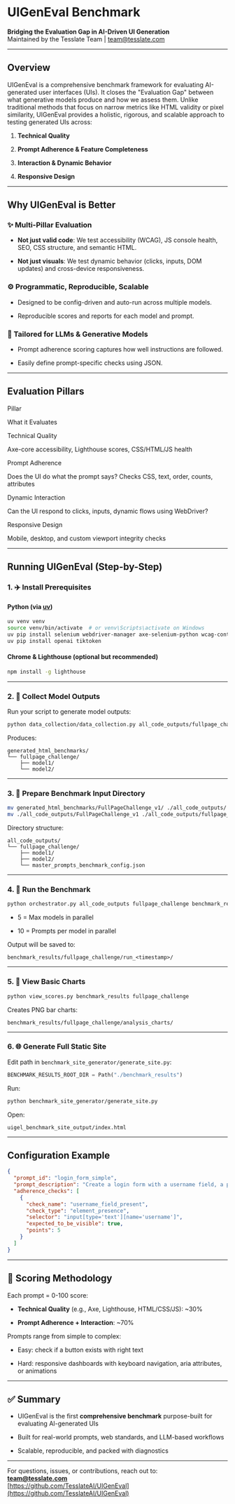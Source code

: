 
# UIGenEval Benchmark

**Bridging the Evaluation Gap in AI-Driven UI Generation**  
Maintained by the Tesslate Team | [team@tesslate.com](mailto:team@tesslate.com)

----------

## Overview

UIGenEval is a comprehensive benchmark framework for evaluating AI-generated user interfaces (UIs). It closes the "Evaluation Gap" between what generative models produce and how we assess them. Unlike traditional methods that focus on narrow metrics like HTML validity or pixel similarity, UIGenEval provides a holistic, rigorous, and scalable approach to testing generated UIs across:

1.  **Technical Quality**
    
2.  **Prompt Adherence & Feature Completeness**
    
3.  **Interaction & Dynamic Behavior**
    
4.  **Responsive Design**
    

----------

## Why UIGenEval is Better

### ✨ Multi-Pillar Evaluation

-   **Not just valid code**: We test accessibility (WCAG), JS console health, SEO, CSS structure, and semantic HTML.
    
-   **Not just visuals**: We test dynamic behavior (clicks, inputs, DOM updates) and cross-device responsiveness.
    

### ⚙ Programmatic, Reproducible, Scalable

-   Designed to be config-driven and auto-run across multiple models.
    
-   Reproducible scores and reports for each model and prompt.
    

### 🤖 Tailored for LLMs & Generative Models

-   Prompt adherence scoring captures how well instructions are followed.
    
-   Easily define prompt-specific checks using JSON.
    

----------

## Evaluation Pillars

Pillar

What it Evaluates

Technical Quality

Axe-core accessibility, Lighthouse scores, CSS/HTML/JS health

Prompt Adherence

Does the UI do what the prompt says? Checks CSS, text, order, counts, attributes

Dynamic Interaction

Can the UI respond to clicks, inputs, dynamic flows using WebDriver?

Responsive Design

Mobile, desktop, and custom viewport integrity checks

----------

## Running UIGenEval (Step-by-Step)

### 1. ✈️ Install Prerequisites

#### Python (via [uv](https://github.com/astral-sh/uv))

```bash
uv venv venv
source venv/bin/activate  # or venv\Scripts\activate on Windows
uv pip install selenium webdriver-manager axe-selenium-python wcag-contrast-ratio jinja2 matplotlib pandas
uv pip install openai tiktoken
```

#### Chrome & Lighthouse (optional but recommended)

```bash
npm install -g lighthouse

```

----------

### 2. 📑 Collect Model Outputs

Run your script to generate model outputs:

```bash
python data_collection/data_collection.py all_code_outputs/fullpage_challenge/master_prompts_benchmark_config.json

```

Produces:

```
generated_html_benchmarks/
└── fullpage_challenge/
    ├── model1/
    └── model2/

```

----------

### 3. 📂 Prepare Benchmark Input Directory

```bash
mv generated_html_benchmarks/FullPageChallenge_v1/ ./all_code_outputs/
mv ./all_code_outputs/FullPageChallenge_v1 ./all_code_outputs/fullpage_challenge

```

Directory structure:

```
all_code_outputs/
└── fullpage_challenge/
    ├── model1/
    ├── model2/
    └── master_prompts_benchmark_config.json

```

----------

### 4. 🧰 Run the Benchmark

```bash
python orchestrator.py all_code_outputs fullpage_challenge benchmark_results 5 10

```

-   5 = Max models in parallel
    
-   10 = Prompts per model in parallel
    

Output will be saved to:

```
benchmark_results/fullpage_challenge/run_<timestamp>/

```

----------

### 5. 🔢 View Basic Charts

```bash
python view_scores.py benchmark_results fullpage_challenge

```

Creates PNG bar charts:

```
benchmark_results/fullpage_challenge/analysis_charts/

```

----------

### 6. 🌐 Generate Full Static Site

Edit path in `benchmark_site_generator/generate_site.py`:

```python
BENCHMARK_RESULTS_ROOT_DIR = Path("./benchmark_results")

```

Run:

```bash
python benchmark_site_generator/generate_site.py

```

Open:

```
uigel_benchmark_site_output/index.html

```

----------

## Configuration Example

```json
{
  "prompt_id": "login_form_simple",
  "prompt_description": "Create a login form with a username field, a password field, and a blue Login button.",
  "adherence_checks": [
    {
      "check_name": "username_field_present",
      "check_type": "element_presence",
      "selector": "input[type='text'][name='username']",
      "expected_to_be_visible": true,
      "points": 5
    }
  ]
}

```

----------

## 🌟 Scoring Methodology

Each prompt = 0-100 score:

-   **Technical Quality** (e.g., Axe, Lighthouse, HTML/CSS/JS): ~30%
    
-   **Prompt Adherence + Interaction**: ~70%
    

Prompts range from simple to complex:

-   Easy: check if a button exists with right text
    
-   Hard: responsive dashboards with keyboard navigation, aria attributes, or animations
    

----------

## ✅ Summary

-   UIGenEval is the first **comprehensive benchmark** purpose-built for evaluating AI-generated UIs
    
-   Built for real-world prompts, web standards, and LLM-based workflows
    
-   Scalable, reproducible, and packed with diagnostics
    

----------

For questions, issues, or contributions, reach out to:  
**[team@tesslate.com](mailto:team@tesslate.com)**  
[https://github.com/TesslateAI/UIGenEval](https://github.com/TesslateAI/UIGenEval)
